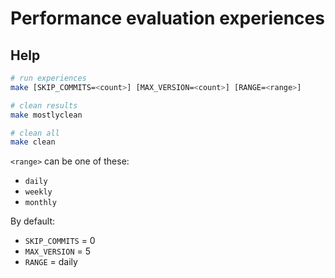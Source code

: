 # Performance evaluation experiences

## Help

```bash
# run experiences
make [SKIP_COMMITS=<count>] [MAX_VERSION=<count>] [RANGE=<range>]

# clean results
make mostlyclean

# clean all
make clean
```

`<range>` can be one of these: 
- `daily`
- `weekly`
- `monthly`

By default:

- `SKIP_COMMITS` = 0
- `MAX_VERSION` = 5
- `RANGE` = daily
